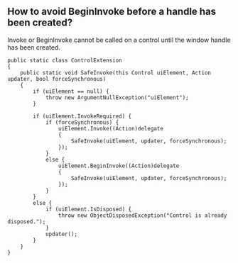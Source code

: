 How to avoid BeginInvoke before a handle has been created? 
---

Invoke or BeginInvoke cannot be called on a control until the window handle has been created.

    public static class ControlExtension
    {
        public static void SafeInvoke(this Control uiElement, Action updater, bool forceSynchronous)
        {
            if (uiElement == null) {
                throw new ArgumentNullException("uiElement");
            }

            if (uiElement.InvokeRequired) {
                if (forceSynchronous) {
                    uiElement.Invoke((Action)delegate
                    {
                        SafeInvoke(uiElement, updater, forceSynchronous);
                    });
                }
                else {
                    uiElement.BeginInvoke((Action)delegate
                    {
                        SafeInvoke(uiElement, updater, forceSynchronous);
                    });
                }
            }
            else {
                if (uiElement.IsDisposed) {
                    throw new ObjectDisposedException("Control is already disposed.");
                }
                updater();
            }
        }
    }